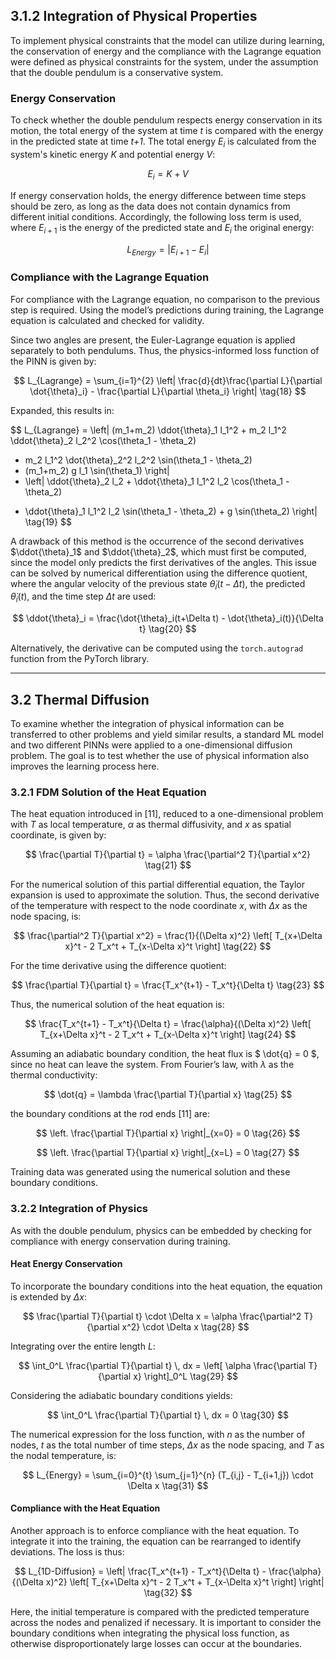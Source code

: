 ## 3.1.2 Integration of Physical Properties

To implement physical constraints that the model can utilize during learning, the conservation of energy and the compliance with the Lagrange equation were defined as physical constraints for the system, under the assumption that the double pendulum is a conservative system.

### Energy Conservation

To check whether the double pendulum respects energy conservation in its motion, the total energy of the system at time *t* is compared with the energy in the predicted state at time *t+1*. The total energy $E_i$ is calculated from the system's kinetic energy $K$ and potential energy $V$:

$$
E_i = K + V \tag{16}
$$

If energy conservation holds, the energy difference between time steps should be zero, as long as the data does not contain dynamics from different initial conditions. Accordingly, the following loss term is used, where $E_{i+1}$ is the energy of the predicted state and $E_i$ the original energy:

$$
L_{Energy} = \left| E_{i+1} - E_i \right| \tag{17}
$$

### Compliance with the Lagrange Equation

For compliance with the Lagrange equation, no comparison to the previous step is required. Using the model’s predictions during training, the Lagrange equation is calculated and checked for validity.  

Since two angles are present, the Euler-Lagrange equation is applied separately to both pendulums. Thus, the physics-informed loss function of the PINN is given by:

$$
L_{Lagrange} = \sum_{i=1}^{2} \left| \frac{d}{dt}\frac{\partial L}{\partial \dot{\theta}_i} - \frac{\partial L}{\partial \theta_i} \right| \tag{18}
$$

Expanded, this results in:

$$
L_{Lagrange} = \left| (m_1+m_2) \ddot{\theta}_1 l_1^2 + m_2 l_1^2 \ddot{\theta}_2 l_2^2 \cos(\theta_1 - \theta_2) 
+ m_2 l_1^2 \dot{\theta}_2^2 l_2^2 \sin(\theta_1 - \theta_2) 
+ (m_1+m_2) g l_1 \sin(\theta_1) \right| 
+ \left| \ddot{\theta}_2 l_2 + \ddot{\theta}_1 l_1^2 l_2 \cos(\theta_1 - \theta_2) 
- \ddot{\theta}_1 l_1^2 l_2 \sin(\theta_1 - \theta_2) + g \sin(\theta_2) \right| \tag{19}
$$

A drawback of this method is the occurrence of the second derivatives $\ddot{\theta}_1$ and $\ddot{\theta}_2$, which must first be computed, since the model only predicts the first derivatives of the angles. This issue can be solved by numerical differentiation using the difference quotient, where the angular velocity of the previous state $\dot{\theta}_i(t-\Delta t)$, the predicted $\dot{\theta}_i(t)$, and the time step $\Delta t$ are used:

$$
\ddot{\theta}_i = \frac{\dot{\theta}_i(t+\Delta t) - \dot{\theta}_i(t)}{\Delta t} \tag{20}
$$

Alternatively, the derivative can be computed using the `torch.autograd` function from the PyTorch library.

---

## 3.2 Thermal Diffusion

To examine whether the integration of physical information can be transferred to other problems and yield similar results, a standard ML model and two different PINNs were applied to a one-dimensional diffusion problem. The goal is to test whether the use of physical information also improves the learning process here.

### 3.2.1 FDM Solution of the Heat Equation

The heat equation introduced in [11], reduced to a one-dimensional problem with $T$ as local temperature, $\alpha$ as thermal diffusivity, and $x$ as spatial coordinate, is given by:

$$
\frac{\partial T}{\partial t} = \alpha \frac{\partial^2 T}{\partial x^2} \tag{21}
$$

For the numerical solution of this partial differential equation, the Taylor expansion is used to approximate the solution. Thus, the second derivative of the temperature with respect to the node coordinate $x$, with $\Delta x$ as the node spacing, is:

$$
\frac{\partial^2 T}{\partial x^2} = \frac{1}{(\Delta x)^2} \left[ T_{x+\Delta x}^t - 2 T_x^t + T_{x-\Delta x}^t \right] \tag{22}
$$

For the time derivative using the difference quotient:

$$
\frac{\partial T}{\partial t} = \frac{T_x^{t+1} - T_x^t}{\Delta t} \tag{23}
$$

Thus, the numerical solution of the heat equation is:

$$
\frac{T_x^{t+1} - T_x^t}{\Delta t} 
= \frac{\alpha}{(\Delta x)^2} \left[ T_{x+\Delta x}^t - 2 T_x^t + T_{x-\Delta x}^t \right] \tag{24}
$$

Assuming an adiabatic boundary condition, the heat flux is $ \dot{q} = 0 $, since no heat can leave the system. From Fourier’s law, with $\lambda$ as the thermal conductivity:

$$
\dot{q} = \lambda \frac{\partial T}{\partial x} \tag{25}
$$

the boundary conditions at the rod ends [11] are:

$$
\left. \frac{\partial T}{\partial x} \right|_{x=0} = 0 \tag{26}
$$

$$
\left. \frac{\partial T}{\partial x} \right|_{x=L} = 0 \tag{27}
$$

Training data was generated using the numerical solution and these boundary conditions.

### 3.2.2 Integration of Physics

As with the double pendulum, physics can be embedded by checking for compliance with energy conservation during training.

#### Heat Energy Conservation

To incorporate the boundary conditions into the heat equation, the equation is extended by $\Delta x$:

$$
\frac{\partial T}{\partial t} \cdot \Delta x 
= \alpha \frac{\partial^2 T}{\partial x^2} \cdot \Delta x \tag{28}
$$

Integrating over the entire length $L$:

$$
\int_0^L \frac{\partial T}{\partial t} \, dx 
= \left[ \alpha \frac{\partial T}{\partial x} \right]_0^L \tag{29}
$$

Considering the adiabatic boundary conditions yields:

$$
\int_0^L \frac{\partial T}{\partial t} \, dx = 0 \tag{30}
$$

The numerical expression for the loss function, with $n$ as the number of nodes, $t$ as the total number of time steps, $\Delta x$ as the node spacing, and $T$ as the nodal temperature, is:

$$
L_{Energy} = \sum_{i=0}^{t} \sum_{j=1}^{n} (T_{i,j} - T_{i+1,j}) \cdot \Delta x \tag{31}
$$

#### Compliance with the Heat Equation

Another approach is to enforce compliance with the heat equation. To integrate it into the training, the equation can be rearranged to identify deviations. The loss is thus:

$$
L_{1D-Diffusion} = \left| \frac{T_x^{t+1} - T_x^t}{\Delta t} - \frac{\alpha}{(\Delta x)^2} 
\left[ T_{x+\Delta x}^t - 2 T_x^t + T_{x-\Delta x}^t \right] \right| \tag{32}
$$

Here, the initial temperature is compared with the predicted temperature across the nodes and penalized if necessary. It is important to consider the boundary conditions when integrating the physical loss function, as otherwise disproportionately large losses can occur at the boundaries.

